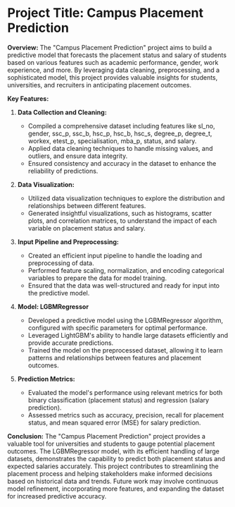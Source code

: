 # **Project Title: Campus Placement Prediction**
**Overview:**
The "Campus Placement Prediction" project aims to build a predictive model that forecasts the placement status and salary of students based on various features such as academic performance, gender, work experience, and more. By leveraging data cleaning, preprocessing, and a sophisticated model, this project provides valuable insights for students, universities, and recruiters in anticipating placement outcomes.

**Key Features:**

1. **Data Collection and Cleaning:**
   - Compiled a comprehensive dataset including features like sl_no, gender, ssc_p, ssc_b, hsc_p, hsc_b, hsc_s, degree_p, degree_t, workex, etest_p, specialisation, mba_p, status, and salary.
   - Applied data cleaning techniques to handle missing values, and outliers, and ensure data integrity.
   - Ensured consistency and accuracy in the dataset to enhance the reliability of predictions.

2. **Data Visualization:**
   - Utilized data visualization techniques to explore the distribution and relationships between different features.
   - Generated insightful visualizations, such as histograms, scatter plots, and correlation matrices, to understand the impact of each variable on placement status and salary.

3. **Input Pipeline and Preprocessing:**
   - Created an efficient input pipeline to handle the loading and preprocessing of data.
   - Performed feature scaling, normalization, and encoding categorical variables to prepare the data for model training.
   - Ensured that the data was well-structured and ready for input into the predictive model.

4. **Model: LGBMRegressor**
   - Developed a predictive model using the LGBMRegressor algorithm, configured with specific parameters for optimal performance.
   - Leveraged LightGBM's ability to handle large datasets efficiently and provide accurate predictions.
   - Trained the model on the preprocessed dataset, allowing it to learn patterns and relationships between features and placement outcomes.

5. **Prediction Metrics:**
   - Evaluated the model's performance using relevant metrics for both binary classification (placement status) and regression (salary prediction).
   - Assessed metrics such as accuracy, precision, recall for placement status, and mean squared error (MSE) for salary prediction.

**Conclusion:**
The "Campus Placement Prediction" project provides a valuable tool for universities and students to gauge potential placement outcomes. The LGBMRegressor model, with its efficient handling of large datasets, demonstrates the capability to predict both placement status and expected salaries accurately. This project contributes to streamlining the placement process and helping stakeholders make informed decisions based on historical data and trends. Future work may involve continuous model refinement, incorporating more features, and expanding the dataset for increased predictive accuracy.
